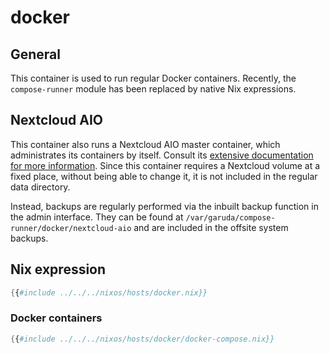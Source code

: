 # docker

## General

This container is used to run regular Docker containers.
Recently, the `compose-runner` module has been replaced by native Nix expressions.

## Nextcloud AIO

This container also runs a Nextcloud AIO master container, which administrates its containers by itself.
Consult its [extensive documentation for more information](https://github.com/nextcloud/docker).
Since this container requires a Nextcloud volume at a fixed place, without being able to change it, it is not
included in the regular data directory.

Instead, backups are regularly performed via the inbuilt backup function in the admin interface.
They can be found at `/var/garuda/compose-runner/docker/nextcloud-aio`
and are included in the offsite system backups.

## Nix expression

```nix
{{#include ../../../nixos/hosts/docker.nix}}
```

### Docker containers

```nix
{{#include ../../../nixos/hosts/docker/docker-compose.nix}}
```
